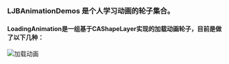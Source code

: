 ### LJBAnimationDemos 是个人学习动画的轮子集合。
#### LoadingAnimation是一组基于CAShapeLayer实现的加载动画轮子，目前是做了以下几种：
![加载动画](https://github.com/ljunb/LJBAnimationDemos/blob/master/animation.gif)
